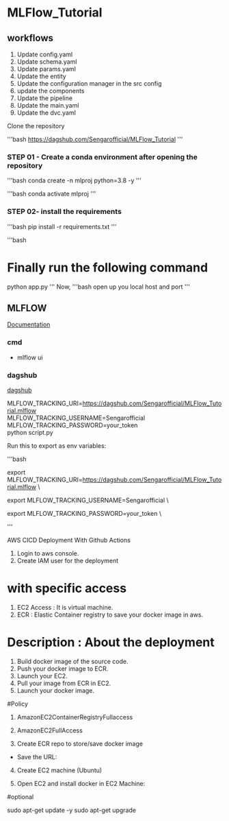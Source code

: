 # MLFlow_Tutorial 

## workflows 

1. Update config.yaml
2. Update schema.yaml
3. Update params.yaml
4. Update the entity
5. Update the configuration manager in the src config
6. update the components
7. Update the pipeline
8. Update the main.yaml
9. Update the dvc.yaml
    


Clone the repository

'''bash
https://dagshub.com/Sengarofficial/MLFlow_Tutorial
'''

### STEP 01 - Create a conda environment after opening the repository 

'''bash
conda create -n mlproj python=3.8 -y
'''

'''bash
conda activate mlproj
'''

### STEP 02- install the requirements
'''bash
pip install -r requirements.txt
'''

'''bash
# Finally run the following command
python app.py
'''
Now, 
'''bash
open up you local host and port 
'''

## MLFLOW 

[Documentation](https://https://mlflow.org/docs/latest/index.html)

### cmd 
- mlflow ui


### dagshub
[dagshub](https://dagshub.com/)

MLFLOW_TRACKING_URI=https://dagshub.com/Sengarofficial/MLFlow_Tutorial.mlflow \
MLFLOW_TRACKING_USERNAME=Sengarofficial \
MLFLOW_TRACKING_PASSWORD=your_token  \
python script.py

Run this to export as env variables:

'''bash

export MLFLOW_TRACKING_URI=https://dagshub.com/Sengarofficial/MLFlow_Tutorial.mlflow \

export MLFLOW_TRACKING_USERNAME=Sengarofficial \

export MLFLOW_TRACKING_PASSWORD=your_token  \

'''


AWS CICD Deployment With Github Actions 
1. Login to aws console.
2. Create IAM user for the deployment
# with specific access 
1. EC2 Access : It is virtual machine.
2. ECR : Elastic Container registry to save your docker image in aws.


# Description : About the deployment 

1. Build docker image of the source code.
2. Push your docker image to ECR.
3. Launch your EC2.
4. Pull your image from ECR in EC2.
5. Launch your docker image.

#Policy
1. AmazonEC2ContainerRegistryFullaccess
2. AmazonEC2FullAccess 


3. Create ECR repo to store/save docker image 

- Save the URL: 

4. Create EC2 machine (Ubuntu)

5. Open EC2 and install docker in EC2 Machine:

#optional 

sudo apt-get update -y
sudo apt-get upgrade 
